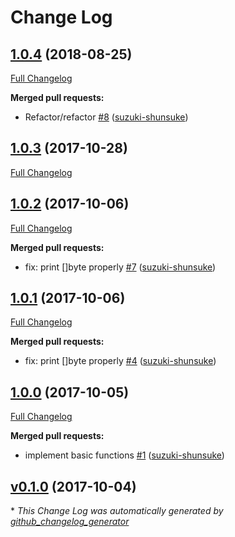 # Change Log

## [1.0.4](https://github.com/suzuki-shunsuke/git-rm-branch/tree/1.0.4) (2018-08-25)
[Full Changelog](https://github.com/suzuki-shunsuke/git-rm-branch/compare/1.0.3...1.0.4)

**Merged pull requests:**

- Refactor/refactor [\#8](https://github.com/suzuki-shunsuke/git-rm-branch/pull/8) ([suzuki-shunsuke](https://github.com/suzuki-shunsuke))

## [1.0.3](https://github.com/suzuki-shunsuke/git-rm-branch/tree/1.0.3) (2017-10-28)
[Full Changelog](https://github.com/suzuki-shunsuke/git-rm-branch/compare/1.0.2...1.0.3)

## [1.0.2](https://github.com/suzuki-shunsuke/git-rm-branch/tree/1.0.2) (2017-10-06)
[Full Changelog](https://github.com/suzuki-shunsuke/git-rm-branch/compare/1.0.1...1.0.2)

**Merged pull requests:**

- fix: print \[\]byte properly [\#7](https://github.com/suzuki-shunsuke/git-rm-branch/pull/7) ([suzuki-shunsuke](https://github.com/suzuki-shunsuke))

## [1.0.1](https://github.com/suzuki-shunsuke/git-rm-branch/tree/1.0.1) (2017-10-06)
[Full Changelog](https://github.com/suzuki-shunsuke/git-rm-branch/compare/1.0.0...1.0.1)

**Merged pull requests:**

- fix: print \[\]byte properly [\#4](https://github.com/suzuki-shunsuke/git-rm-branch/pull/4) ([suzuki-shunsuke](https://github.com/suzuki-shunsuke))

## [1.0.0](https://github.com/suzuki-shunsuke/git-rm-branch/tree/1.0.0) (2017-10-05)
[Full Changelog](https://github.com/suzuki-shunsuke/git-rm-branch/compare/v0.1.0...1.0.0)

**Merged pull requests:**

- implement basic functions [\#1](https://github.com/suzuki-shunsuke/git-rm-branch/pull/1) ([suzuki-shunsuke](https://github.com/suzuki-shunsuke))

## [v0.1.0](https://github.com/suzuki-shunsuke/git-rm-branch/tree/v0.1.0) (2017-10-04)


\* *This Change Log was automatically generated by [github_changelog_generator](https://github.com/skywinder/Github-Changelog-Generator)*